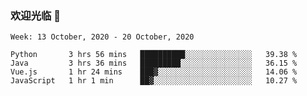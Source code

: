 ### 欢迎光临 👋

<!--
**lianganqing/lianganqing** is a ✨ _special_ ✨ repository because its `README.md` (this file) appears on your GitHub profile.

Here are some ideas to get you started:

- 🔭 I’m currently working on ...
- 🌱 I’m currently learning ...
- 👯 I’m looking to collaborate on ...
- 🤔 I’m looking for help with ...
- 💬 Ask me about ...
- 📫 How to reach me: ...
- 😄 Pronouns: ...
- ⚡ Fun fact: ...
-->
<!--START_SECTION:waka-->
```text
Week: 13 October, 2020 - 20 October, 2020

Python       3 hrs 56 mins   ██████████░░░░░░░░░░░░░░░   39.38 % 
Java         3 hrs 36 mins   █████████░░░░░░░░░░░░░░░░   36.15 % 
Vue.js       1 hr 24 mins    ███▓░░░░░░░░░░░░░░░░░░░░░   14.06 % 
JavaScript   1 hr 1 min      ██▓░░░░░░░░░░░░░░░░░░░░░░   10.27 % 
```
<!--END_SECTION:waka-->
